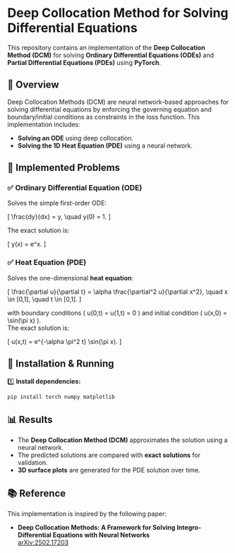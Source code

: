 # **Deep Collocation Method for Solving Differential Equations**
This repository contains an implementation of the **Deep Collocation Method (DCM)** for solving **Ordinary Differential Equations (ODEs)** and **Partial Differential Equations (PDEs)** using **PyTorch**.

## **📖 Overview**
Deep Collocation Methods (DCM) are neural network-based approaches for solving differential equations by enforcing the governing equation and boundary/initial conditions as constraints in the loss function. This implementation includes:
- **Solving an ODE** using deep collocation.
- **Solving the 1D Heat Equation (PDE)** using a neural network.

## **📜 Implemented Problems**
### ✅ **Ordinary Differential Equation (ODE)**
Solves the simple first-order ODE:

\[
\frac{dy}{dx} = y, \quad y(0) = 1.
\]

The exact solution is:

\[
y(x) = e^x.
\]

### ✅ **Heat Equation (PDE)**
Solves the one-dimensional **heat equation**:

\[
\frac{\partial u}{\partial t} = \alpha \frac{\partial^2 u}{\partial x^2}, \quad x \in [0,1], \quad t \in [0,1].
\]

with boundary conditions \( u(0,t) = u(1,t) = 0 \) and initial condition \( u(x,0) = \sin(\pi x) \).  
The exact solution is:

\[
u(x,t) = e^{-\alpha \pi^2 t} \sin(\pi x).
\]

## **🚀 Installation & Running**
1️⃣ **Install dependencies:**
```bash
pip install torch numpy matplotlib
```


## **📊 Results**
- The **Deep Collocation Method (DCM)** approximates the solution using a neural network.
- The predicted solutions are compared with **exact solutions** for validation.
- **3D surface plots** are generated for the PDE solution over time.

## **📚 Reference**
This implementation is inspired by the following paper:

- **Deep Collocation Methods: A Framework for Solving Integro-Differential Equations with Neural Networks**  
  [arXiv:2502.17203](https://arxiv.org/abs/2502.17203)

